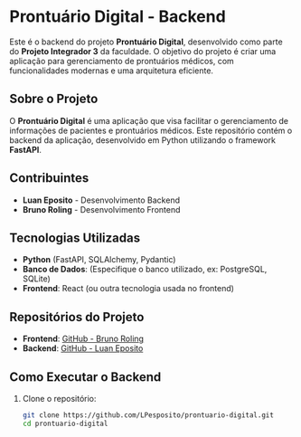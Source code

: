 # Prontuário Digital - Backend

Este é o backend do projeto **Prontuário Digital**, desenvolvido como parte do **Projeto Integrador 3** da faculdade. O objetivo do projeto é criar uma aplicação para gerenciamento de prontuários médicos, com funcionalidades modernas e uma arquitetura eficiente.

## Sobre o Projeto

O **Prontuário Digital** é uma aplicação que visa facilitar o gerenciamento de informações de pacientes e prontuários médicos. Este repositório contém o backend da aplicação, desenvolvido em Python utilizando o framework **FastAPI**.

## Contribuintes

- **Luan Eposito** - Desenvolvimento Backend  
- **Bruno Roling** - Desenvolvimento Frontend  

## Tecnologias Utilizadas

- **Python** (FastAPI, SQLAlchemy, Pydantic)
- **Banco de Dados**: (Especifique o banco utilizado, ex: PostgreSQL, SQLite)
- **Frontend**: React (ou outra tecnologia usada no frontend)

## Repositórios do Projeto

- **Frontend**: [GitHub - Bruno Roling](https://github.com/Obrunorodling/meus_projetos)
- **Backend**: [GitHub - Luan Eposito](https://github.com/LPesposito/prontuario-digital)

## Como Executar o Backend

1. Clone o repositório:
   ```bash
   git clone https://github.com/LPesposito/prontuario-digital.git
   cd prontuario-digital
